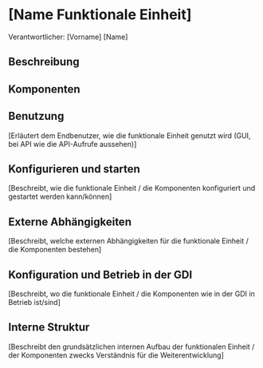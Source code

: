 # [Name Funktionale Einheit]
Verantwortlicher: [Vorname] [Name]

## Beschreibung 

## Komponenten

## Benutzung
[Erläutert dem Endbenutzer, wie die funktionale Einheit genutzt wird (GUI, bei API wie die API-Aufrufe aussehen)]

## Konfigurieren und starten
[Beschreibt, wie die funktionale Einheit / die Komponenten konfiguriert und gestartet werden kann/können]

## Externe Abhängigkeiten
[Beschreibt, welche externen Abhängigkeiten für die funktionale Einheit / die Komponenten bestehen]

## Konfiguration und Betrieb in der GDI
[Beschreibt, wo die funktionale Einheit / die Komponenten wie in der GDI in Betrieb ist/sind]

## Interne Struktur
[Beschreibt den grundsätzlichen internen Aufbau der funktionalen Einheit / der Komponenten zwecks Verständnis für die Weiterentwicklung]
